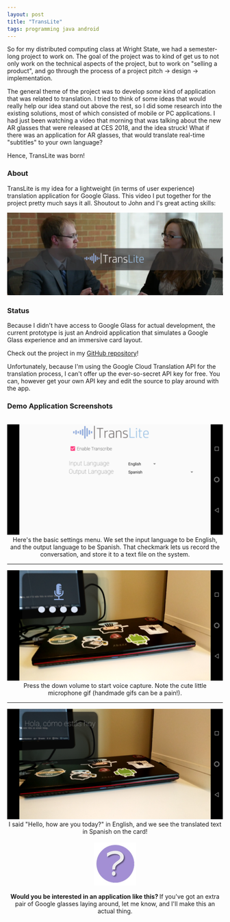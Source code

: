 ```yaml
---
layout: post
title: "TransLite"
tags: programming java android
---
```


So for my distributed computing class at Wright State, we had a semester-long project to work on.
The goal of the project was to kind of get us to not only work on the technical aspects of the project,
but to work on "selling a product", and go through the process of a project pitch -> design -> implementation.

The general theme of the project was to develop *some* kind of application that was related to translation.
I tried to think of some ideas that would really help our idea stand out above the rest, so I did some research
into the existing solutions, most of which consisted of mobile or PC applications. I had just been watching a video
that morning that was talking about the new AR glasses that were released at CES 2018, and the idea struck! What if
there was an application for AR glasses, that would translate real-time "subtitles" to your own language?

Hence, TransLite was born!

### About

TransLite is my idea for a lightweight (in terms of user experience) translation application for Google Glass.
This video I put together for the project pretty much says it all. Shoutout to John and I's great acting skills:

[![video](../images/posts/dcproject.jpg)](https://drive.google.com/file/d/1TIKvKAnuugKgBzPS8cSpW0pkwmjcnCj-/view?usp=sharing "TransLite")

### Status

Because I didn't have access to Google Glass for actual development, the current prototype is just an Android application
that simulates a Google Glass experience and an immersive card layout.

Check out the project in my [GitHub repository](https://github.com/kristavan/TransLite)!

Unfortunately, because I'm using the Google Cloud Translation API for the translation process, I can't offer up the ever-so-secret API key for free. You can, however get your own API key and edit the source to play around with the app.

### Demo Application Screenshots

<br />  

<img src="../images/posts/translite1.png" style="width: 600px;">
<center>
Here's the basic settings menu. We set the input language to be English, and the output language to be Spanish.
That checkmark lets us record the conversation, and store it to a text file on the system.
</center>

---

<img src="../images/posts/translite2.png" style="width: 600px;">
<center>
Press the down volume to start voice capture. Note the cute little microphone gif (handmade gifs can be a pain!).
</center>

---

<img src="../images/posts/translite3.png" style="width: 600px;">
<center>
I said "Hello, how are you today?" in English, and we see the translated text in Spanish on the card!
</center>

<br />  

<center>
<img src="../images/posts/question.jpg" style="width: 100px;">
<p>
<b>
Would you be interested in an application like this?
</b>
If you've got an extra pair of Google glasses laying around, let me know, and I'll make this an actual thing.
</p>
</center>
